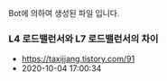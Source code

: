 Bot에 의하여 생성된 파일 입니다. 
### L4 로드밸런서와 L7 로드밸런서의 차이 
- https://taxijjang.tistory.com/91 
- 2020-10-04 17:00:34 
